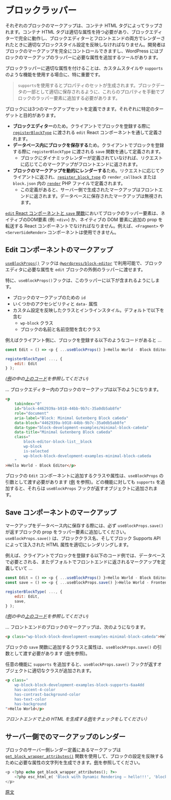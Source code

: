 <!-- 
# The block wrapper
 -->
# ブロックラッパー

<!-- 
Each block's markup is wrapped by a container HTML tag that needs to have the proper attributes to fully work in the Block Editor and to reflect the proper block's style settings when rendered in the Block Editor and the front end. As developers, we have full control over the block's markup, and WordPress provides the tools to add the attributes that need to exist on the wrapper to our block's markup.
 -->
それぞれのブロックのマークアップは、コンテナ HTML タグによってラップされます。コンテナ HTML タグは適切な属性を持つ必要があり、ブロックエディターで完全に動作し、ブロックエディターとフロントエンドの両方でレンダーされたときに適切なブロックスタイル設定を反映しなければなりません。開発者はブロックのマークアップを完全にコントロールできますし、WordPress にはブロックのマークアップのラッパーに必要な属性を追加するツールがあります。

<!-- 
Ensuring proper attributes to the block wrapper is especially important when using custom styling or features like `supports`. 
 -->
ブロックラッパーに適切な属性を付けることは、カスタムスタイルや `supports` のような機能を使用する場合に、特に重要です。

<!-- 
<div class="callout callout-info">
The use of <code>supports</code> generates a set of properties that need to be manually added to the wrapping element of the block so they're properly stored as part of the block data.
</div>
 -->
> `supports`を使用するとプロパティのセットが生成されます。ブロックデータの一部として適切に保存されるように、これらのプロパティを手動でブロックのラッパー要素に追加する必要があります。

<!-- 
A block can have three sets of markup defined, each one of them with a specific target and purpose:
 -->
ブロックには3つのマークアップセットを定義できます。それぞれに特定のターゲットと目的があります。

<!-- 
- The one for the **Block Editor**, defined through a `edit` React component passed to [`registerBlockType`](https://developer.wordpress.org/block-editor/reference-guides/block-api/block-registration/#registerblocktype) when registering the block in the client. 
- The one used to **save the block in the DB**, defined through a `save` function passed to `registerBlockType` when registering the block in the client. 
    - This markup will be returned to the front end on request if no dynamic render has been defined for the block.
- The one used to **dynamically render the markup of the block** returned to the front end on request, defined through the `render_callback` on [`register_block_type`](https://developer.wordpress.org/reference/functions/register_block_type/) or the [`render`](https://developer.wordpress.org/block-editor/reference-guides/block-api/block-metadata/#render) PHP file in `block.json`
    - If defined, this server-side generated markup will be returned to the front end, ignoring the markup stored in DB.
 -->
- **ブロックエディター**のため。クライアントでブロックを登録する際に [`registerBlockType`](https://ja.wordpress.org/team/handbook/block-editor/reference-guides/block-api/block-registration/#registerBlockType-%E9%96%A2%E6%95%B0) に渡される `edit` React コンポーネントを通して定義されます。
- **データベース内にブロックを保存する**ため。クライアントでブロックを登録する際に `registerBlockType` に渡される `save` 関数を通して定義されます。
    - ブロックにダイナミックレンダーが定義されていなければ、リクエストに応じてこのマークアップがフロントエンドに返されます。
- **ブロックのマークアップを動的にレンダーする**ため。リクエストに応じてクライアントに返され、[`register_block_type`](https://developer.wordpress.org/reference/functions/register_block_type/) の `render_callback` または `block.json` 内の [`render`](https://ja.wordpress.org/team/handbook/block-editor/reference-guides/block-api/block-metadata/#Render) PHP ファイルで定義されます。
    - この定義があると、サーバー側で生成されたマークアップはフロントエンドに返されます。データベースに保存されたマークアップは無視されます。

<!-- 
For the [`edit` React component and the `save` function](https://developer.wordpress.org/block-editor/reference-guides/block-api/block-edit-save/), the block wrapper element should be a native DOM element (like `<div>`) or a React component that forwards any additional props to native DOM elements. Using a `<Fragment>` or `<ServerSideRender>` component, for instance, would be invalid.
 -->
[`edit` React コンポーネントと `save` 関数](https://ja.wordpress.org/team/handbook/block-editor/reference-guides/block-api/block-edit-save/)においてブロックのラッパー要素は、ネイティブのDOM要素 (例: `<div>`) か、ネイティブの DOM 要素に追加の prop を転送する React コンポーネントでなければなりません。例えば、`<Fragment>` や `<ServerSideRender>` コンポーネントは使用できません。

<!-- 
## The Edit component's markup
 -->
## Edit コンポーネントのマークアップ

<!-- 
The [`useBlockProps()`](https://developer.wordpress.org/block-editor/reference-guides/packages/packages-block-editor/#useblockprops) hook available on the [`@wordpress/block-editor`](https://developer.wordpress.org/block-editor/reference-guides/packages/packages-block-editor) allows passing the required attributes for the Block Editor to the `edit` block's outer wrapper. 
 -->
[`useBlockProps()`](https://developer.wordpress.org/block-editor/reference-guides/packages/packages-block-editor/#useblockprops) フックは [`@wordpress/block-editor`](https://developer.wordpress.org/block-editor/reference-guides/packages/packages-block-editor) で利用可能で、ブロックエディタに必要な属性を `edit` ブロックの外側のラッパーに渡せます。

<!-- 
Among other things, the `useBlockProps()` hook takes care of including in this wrapper:
- An `id` for the block's markup 
- Some accesibility and `data-` attributes
- Classes and inline styles reflecting custom settings, which include by default:
    - The `wp-block` class 
    - A class that contains the name of the block with its namespace
 -->
特に、`useBlockProps()`フックは、このラッパーに以下が含まれるようにします。
- ブロックのマークアップのための `id`
- いくつかのアクセシビリティと `data-` 属性
- カスタム設定を反映したクラスとインラインスタイル。デフォルトで以下を含む
    - `wp-block` クラス 
    - ブロックの名前と名前空間を含むクラス

<!-- 
For example, for the following piece of code of a block's registration in the client...
 -->
例えばクライアント側に、ブロックを登録する以下のようなコードがあると ...

```js
const Edit = () => <p { ...useBlockProps() }>Hello World - Block Editor</p>;

registerBlockType( ..., {
	edit: Edit
} );
```

<!-- 
_(see the [code above](https://github.com/WordPress/block-development-examples/blob/trunk/plugins/minimal-block-ca6eda/src/index.js) in [an example](https://github.com/WordPress/block-development-examples/tree/trunk/plugins/minimal-block-ca6eda))_
 -->
_([例](https://github.com/WordPress/block-development-examples/tree/trunk/plugins/minimal-block-ca6eda)の中の[上のコード](https://github.com/WordPress/block-development-examples/blob/trunk/plugins/minimal-block-ca6eda/src/index.js)を参照してください)_

<!-- 
...the markup of the block in the Block Editor could look like this:
 -->
... ブロックエディター内のブロックのマークアップは以下のようになります。

```html
<p 
    tabindex="0" 
    id="block-4462939a-b918-44bb-9b7c-35a0db5ab8fe" 
    role="document" 
    aria-label="Block: Minimal Gutenberg Block ca6eda" 
    data-block="4462939a-b918-44bb-9b7c-35a0db5ab8fe" 
    data-type="block-development-examples/minimal-block-ca6eda" 
    data-title="Minimal Gutenberg Block ca6eda" 
    class="
        block-editor-block-list__block 
        wp-block 
        is-selected 
        wp-block-block-development-examples-minimal-block-ca6eda
    "
>Hello World - Block Editor</p>
```

<!-- 
Any additional classes and attributes for the `Edit` component of the block should be passed as an argument of `useBlockProps` (see [example](https://github.com/WordPress/block-development-examples/blob/trunk/plugins/stylesheets-79a4c3/src/edit.js)). When you add `supports` for any feature, they get added to the object returned by the `useBlockProps` hook.
 -->
ブロックの `Edit` コンポーネントに追加するクラスや属性は、`useBlockProps` の引数として渡す必要があります ([例](https://github.com/WordPress/block-development-examples/blob/trunk/plugins/stylesheets-79a4c3/src/edit.js) を参照)。どの機能に対しても `supports` を追加すると、それらは `useBlockProps` フックが返すオブジェクトに追加されます。

<!-- 
## The Save component's markup
 -->
## Save コンポーネントのマークアップ

<!-- 
When saving the markup in the DB, it’s important to add the block props returned by `useBlockProps.save()` to the wrapper element of your block. `useBlockProps.save()` ensures that the block class name is rendered properly in addition to any HTML attribute injected by the block supports API.
 -->
マークアップをデータベース内に保存する際には、必ず `useBlockProps.save()` が返すブロックの prop をラッパー要素に追加してください。`useBlockProps.save()` は、ブロッククラス名、そしてブロック Supports API によって注入された HTML 属性を適切にレンダリングします。

<!-- 
For example, for the following piece of code of a block's registration in the client that defines the markup desired for the DB (and returned to the front end by default)...
 -->
例えば、クライアントでブロックを登録する以下のコード例では、データベースで必要とされる、またデフォルトでフロントエンドに返されるマークアップを定義していて ...

```js
const Edit = () => <p { ...useBlockProps() }>Hello World - Block Editor</p>;
const save = () => <p { ...useBlockProps.save() }>Hello World - Frontend</p>;

registerBlockType( ..., {
	edit: Edit,
	save,
} );
```
<!-- 
_(see the [code above](https://github.com/WordPress/block-development-examples/blob/trunk/plugins/minimal-block-ca6eda/src/index.js) in [an example](https://github.com/WordPress/block-development-examples/tree/trunk/plugins/minimal-block-ca6eda))_
 -->
_([例](https://github.com/WordPress/block-development-examples/tree/trunk/plugins/minimal-block-ca6eda)の中の[上のコード](https://github.com/WordPress/block-development-examples/blob/trunk/plugins/minimal-block-ca6eda/src/index.js)を参照してください)_

<!-- 
...the markup of the block in the front end could look like this:
 -->
... フロントエンドのブロックのマークアップは、次のようになります。

```html
<p class="wp-block-block-development-examples-minimal-block-ca6eda">Hello World – Frontend</p>
```

<!-- 
Any additional classes and attributes for the `save` function of the block should be passed as an argument of `useBlockProps.save()` (see [example](https://github.com/WordPress/block-development-examples/blob/trunk/plugins/stylesheets-79a4c3/src/save.js)). 
 -->
ブロックの `save` 関数に追加するクラスと属性は、`useBlockProps.save()` の引数として渡す必要があります ([例](https://github.com/WordPress/block-development-examples/blob/trunk/plugins/stylesheets-79a4c3/src/save.js)を参照)。

<!-- 
When you add `supports` for any feature, the proper classes get added to the object returned by the `useBlockProps.save()` hook.
 -->
任意の機能に `supports` を追加すると、`useBlockProps.save()` フックが返すオブジェクトに適切なクラスが追加されます。

```html
<p class="
    wp-block-block-development-examples-block-supports-6aa4dd 
    has-accent-4-color 
    has-contrast-background-color 
    has-text-color 
    has-background
">Hello World</p>
```
<!-- 
_(check the [example](https://github.com/WordPress/block-development-examples/tree/trunk/plugins/block-supports-6aa4dd) that generated the HTML above in the front end)_
 -->
_フロントエンドで上の HTML を生成する[例](https://github.com/WordPress/block-development-examples/tree/trunk/plugins/block-supports-6aa4dd)をチェックをしてください）_

<!-- 
## The server-side render markup
 -->
## サーバー側でのマークアップのレンダー

<!-- 
Any markup in the server-side render definition for the block can use the [`get_block_wrapper_attributes()`](https://developer.wordpress.org/reference/functions/get_block_wrapper_attributes/) function to generate the string of attributes required to reflect the block settings (see [example](https://github.com/WordPress/block-development-examples/blob/f68640f42d993f0866d1879f67c73910285ca114/plugins/block-dynamic-rendering-64756b/src/render.php#L11)). 
 -->
ブロックのサーバー側レンダー定義にあるマークアップは [`get_block_wrapper_attributes()`](https://developer.wordpress.org/reference/functions/get_block_wrapper_attributes/) 関数を使用して、ブロックの設定を反映するために必要な属性の文字列を生成できます。[例](https://github.com/WordPress/block-development-examples/blob/f68640f42d993f0866d1879f67c73910285ca114/plugins/block-dynamic-rendering-64756b/src/render.php#L11)を参照してください。

```php
<p <?php echo get_block_wrapper_attributes(); ?>>
	<?php esc_html_e( 'Block with Dynamic Rendering – hello!!!', 'block-development-examples' ); ?>
</p>
```

[原文](https://github.com/WordPress/gutenberg/blob/trunk/docs/getting-started/fundamentals/block-wrapper.md)
